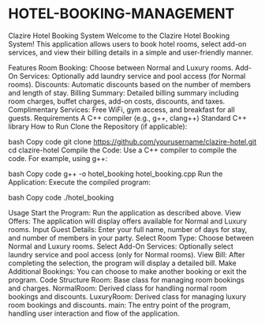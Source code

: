 # HOTEL-BOOKING-MANAGEMENT
Clazire Hotel Booking System
Welcome to the Clazire Hotel Booking System! This application allows users to book hotel rooms, select add-on services, and view their billing details in a simple and user-friendly manner.

Features
Room Booking: Choose between Normal and Luxury rooms.
Add-On Services: Optionally add laundry service and pool access (for Normal rooms).
Discounts: Automatic discounts based on the number of members and length of stay.
Billing Summary: Detailed billing summary including room charges, buffet charges, add-on costs, discounts, and taxes.
Complimentary Services: Free WiFi, gym access, and breakfast for all guests.
Requirements
A C++ compiler (e.g., g++, clang++)
Standard C++ library
How to Run
Clone the Repository (if applicable):

bash
Copy code
git clone https://github.com/yourusername/clazire-hotel.git
cd clazire-hotel
Compile the Code: Use a C++ compiler to compile the code. For example, using g++:

bash
Copy code
g++ -o hotel_booking hotel_booking.cpp
Run the Application: Execute the compiled program:

bash
Copy code
./hotel_booking

Usage
Start the Program: Run the application as described above.
View Offers: The application will display offers available for Normal and Luxury rooms.
Input Guest Details: Enter your full name, number of days for stay, and number of members in your party.
Select Room Type: Choose between Normal and Luxury rooms.
Select Add-On Services: Optionally select laundry service and pool access (only for Normal rooms).
View Bill: After completing the selection, the program will display a detailed bill.
Make Additional Bookings: You can choose to make another booking or exit the program.
Code Structure
Room: Base class for managing room bookings and charges.
NormalRoom: Derived class for handling normal room bookings and discounts.
LuxuryRoom: Derived class for managing luxury room bookings and discounts.
main: The entry point of the program, handling user interaction and flow of the application.
